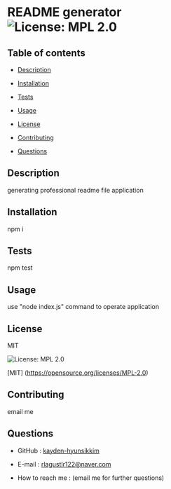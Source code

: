 # README generator   ![License: MPL 2.0](https://img.shields.io/badge/License-MPL%202.0-brightgreen.svg)  
## Table of contents

 * [Description](#description)

 * [Installation](#installation)

 * [Tests](#tests)

 * [Usage](#usage)

 * [License](#license)

 * [Contributing](#contributing)

 * [Questions](#questions)

## Description
 generating professional readme file application
## Installation
 npm i
## Tests
 npm test

## Usage
 use "node index.js" command to operate application

## License


  MIT 

  ![License: MPL 2.0](https://img.shields.io/badge/License-MPL%202.0-brightgreen.svg)  

   [MIT] (https://opensource.org/licenses/MPL-2.0)  

 ## Contributing
 email me
## Questions
 * GitHub : [kayden-hyunsikkim](https://github.com/kayden-hyunsikkim)
 * E-mail :  rlagustlr122@naver.com

 * How to reach me : (email me  for further questions)